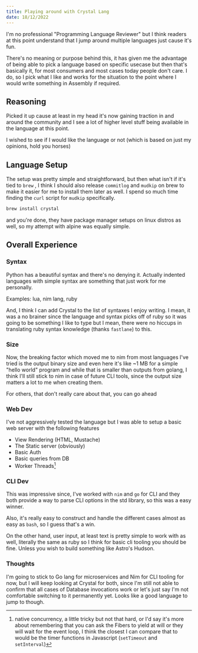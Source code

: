 ```yaml
---
title: Playing around with Crystal Lang
date: 18/12/2022
---
```


I'm no professional "Programming Language Reviewer" but I think readers at this
point understand that I jump around multiple languages just cause it's fun.

There's no meaning or purpose behind this, it has given me the advantage of being able to pick a language based on specific usecase but then that's basically it, for most consumers and most cases today people don't care. I do, so I pick what I like and works for the situation to the point where I would write something in Assembly if required.

## Reasoning

Picked it up cause at least in my head it's now gaining traction in and around
the community and I see a lot of higher level stuff being available in the
language at this point.

I wished to see if I would like the language or not (which is based on just my
opinions, hold you horses)

## Language Setup

The setup was pretty simple and straightforward, but then what isn't if it's
tied to `brew` , I think I should also release `commitlog` and `mudkip` on brew
to make it easier for me to install them later as well. I spend so much time
finding the `curl` script for `mudkip` specifically.

```sh
brew install crystal
```

and you're done, they have package manager setups on linux distros as well, so
my attempt with alpine was equally simple.

## Overall Experience

### Syntax

Python has a beautiful syntax and there's no denying it. Actually indented
languages with simple syntax are something that just work for me personally.

Examples: lua, nim lang, ruby

And, I think I can add Crystal to the list of syntaxes I enjoy writing. I mean,
it was a no brainer since the language and syntax picks off of ruby so it was
going to be something I like to type but I mean, there were no hiccups in
translating ruby syntax knowledge (thanks `fastlane`) to this.

### Size

Now, the breaking factor which moved me to nim from most languages I've tried is
the output binary size and even here it's like ~1 MB for a simple "hello world"
program and while that is smaller than outputs from golang, I think I'll still
stick to nim in case of future CLI tools, since the output size matters a lot to
me when creating them.

For others, that don't really care about that, you can go ahead

### Web Dev

I've not aggressively tested the language but I was able to setup a basic web
server with the following features

- View Rendering (HTML, Mustache)
- The Static server (obviously)
- Basic Auth
- Basic queries from DB
- Worker Threads[^1]

[^1]:
    native concurrency, a little tricky but not that hard, or I'd say it's more
    about remembering that you can ask the Fibers to yield at will or they will
    wait for the event loop, I think the closest I can compare that to would be
    the timer functions in Javascript (`setTimeout` and `setInterval`)

### CLI Dev

This was impressive since, I've worked with `nim` and `go` for CLI and they both
provide a way to parse CLI options in the std library, so this was a easy
winner.

Also, it's really easy to construct and handle the different cases almost as
easy as `bash`, so I guess that's a win.

On the other hand, user input, at least text is pretty simple to work with as
well, literally the same as ruby so I think for basic cli tooling you should be
fine. Unless you wish to build something like Astro's Hudson.

### Thoughts

I'm going to stick to Go lang for microservices and Nim for CLI tooling for now,
but I will keep looking at Crystal for both, since I'm still not able to confirm
that all cases of Database invocations work or let's just say I'm not
comfortable switching to it permanently yet. Looks like a good language to jump
to though.
